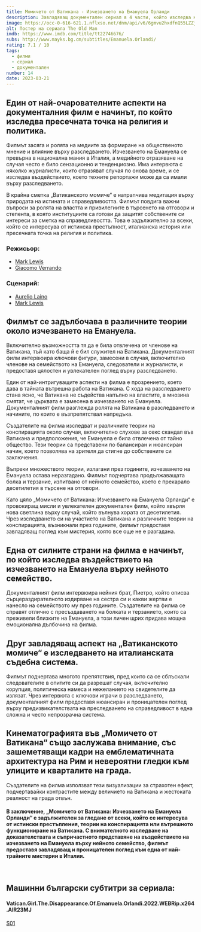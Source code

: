 ```yaml
---
title: Момичето от Ватикана - Изчезването на Емануела Орланди
description: Завладяващ документален сериал в 4 части, който изследва мистериозното изчезване на Емануела Орланди през 1983 година
image: https://occ-0-616-621.1.nflxso.net/dnm/api/v6/6gmvu2hxdfnQ55LZZjyzYR4kzGk/AAAABVZOa5CcfasG3mSnWosYOdGHve2sDq8w8bidnZ39qytANzWBRNOFhuT59ihngGTr24NABYgEhz-XXvsZayfT8p3PBX2RTOy20EAWSzxchpGwaDn6fosREwRoNuGuMymDdU_-.jpg
alt: Постер на сериала The Old Man
imdb: https://www.imdb.com/title/tt22746676/
subs: http://www.mayks.bg.cm/subtitles/Emanuela.Orlandi/
rating: 7.1 / 10
tags:
  - филми
  - сериал
  - документален
number: 14
date: 2023-03-21
---
```


## Един от най-очарователните аспекти на документалния филм е начинът, по който изследва пресечната точка на религия и политика.

Филмът засяга и ролята на медиите за формиране на общественото мнение и влияние върху разследването. Изчезването на Емануела се превърна в национална мания в Италия, а медийното отразяване на случая често е било сензационно и тенденциозно. Има интервюта с няколко журналисти, които отразяват случая по онова време, и се изследва въздействието, което техните репортажи може да са имали върху разследването.

В крайна сметка „Ватиканското момиче“ е натрапчива медитация върху природата на истината и справедливостта. Филмът повдига важни въпроси за ролята на властта и привилегиите в търсенето на отговори и степента, в която институциите са готови да защитят собствените си интереси за сметка на справедливостта. Това е задължително за всеки, който се интересува от истинска престъпност, италианска история или пресечната точка на религия и политика.



<div class="video">
  <video-player src="https://www.youtube.com/embed/ca00ZHJWKuA" />
</div>  


### Режисьор:

-   [Mark Lewis](https://www.imdb.com/name/nm2129029/)
-   [Giacomo Verrando](https://www.imdb.com/name/nm7291457/)

### Сценарий:

-   [Aurelio Laino](https://www.imdb.com/name/nm5032884/)
-   [Mark Lewis](https://www.imdb.com/name/nm2129029/)

<article-image 
  thumb="https://www.wantedinrome.com/i/featured/storage/uploads/2021/06/Emanuela-Orlandi-missing-rome-vatican-italy-since-1983.jpg"
  alt="Disappearance of Emanuela Orlandi"
/></article-image>

## Филмът се задълбочава в различните теории около изчезването на Емануела.
Включително възможността тя да е била отвлечена от членове на Ватикана, тъй като баща й е бил служител на Ватикана. Документалният филм интервюира ключови фигури, замесени в случая, включително членове на семейството на Емануела, следователи и журналисти, и предоставя цялостен и увлекателен поглед върху разследването.

Един от най-интригуващите аспекти на филма е прозрението, което дава в тайната вътрешна работа на Ватикана. С хода на разследването стана ясно, че Ватикана не съдейства напълно на властите, а мнозина смятат, че църквата е замесена в изчезването на Емануела. Документалният филм разглежда ролята на Ватикана в разследването и начините, по които е възпрепятствал напредъка.

Създателите на филма изследват и различните теории на конспирацията около случая, включително слухове за секс скандал във Ватикана и предположения, че Емануела е била отвлечена от тайно общество. Тези теории са представени по балансиран и нюансиран начин, което позволява на зрителя да стигне до собствените си заключения.

Въпреки множеството теории, излагани през годините, изчезването на Емануела остава неразгадано. Филмът подчертава продължаващата болка и терзание, изпитвано от нейното семейство, което е прекарало десетилетия в търсене на отговори.

Като цяло „Момичето от Ватикана: Изчезването на Емануела Орланди“ е провокиращ мисли и увлекателен документален филм, който хвърля нова светлина върху случай, който вълнува хората от десетилетия. Чрез изследването си на участието на Ватикана и различните теории на конспирацията, възникнали през годините, филмът предоставя завладяващ поглед към мистерия, която все още не е разгадана.

## Една от силните страни на филма е начинът, по който изследва въздействието на изчезването на Емануела върху нейното семейство.
Документалният филм интервюира нейния брат, Пиетро, който описва сърцераздирателното издирване на сестра си и какви жертви е нанесло на семейството му през годините. Създателите на филма се справят отлично с пресъздаването на болката и терзанието, които са преживели близките на Емануела, а този личен щрих придава мощна емоционална дълбочина на филма.

## Друг завладяващ аспект на „Ватиканското момиче“ е изследването на италианската съдебна система.
Филмът подчертава многото препятствия, пред които са се сблъскали следователите в опитите си да разрешат случая, включително корупция, политическа намеса и нежеланието на свидетелите да излязат. Чрез интервюта с ключови играчи в разследването, документалният филм предоставя нюансиран и проницателен поглед върху предизвикателствата на преследването на справедливост в една сложна и често непрозрачна система.

## Кинематографията във „Момичето от Ватикана“ също заслужава внимание, със зашеметяващи кадри на емблематичната архитектура на Рим и невероятни гледки към улиците и кварталите на града.
Създателите на филма използват тези визуализации за страхотен ефект, подчертавайки контрастите между величието на Ватикана и жестоката реалност на града отвън.

#### В заключение, „Момичето от Ватикана: Изчезването на Емануела Орланди“ е задължителен за гледане от всеки, който се интересува от истински престъпления, теории на конспирацията или вътрешното функциониране на Ватикана. С внимателното изследване на доказателствата и съпричастното представяне на въздействието на изчезването на Емануела върху нейното семейство, филмът предоставя завладяващ и проницателен поглед към една от най-трайните мистерии в Италия.

<br>

## Машинни български субтитри за сериала:

#### Vatican.Girl.The.Disappearance.Of.Emanuela.Orlandi.2022.WEBRip.x264.AIR23MJ

[S01](http://www.mayks.bg.cm/subtitles/Emanuela.Orlandi/Vatican.Girl.The.Disappearance.Of.Emanuela.Orlandi.2022.WEBRip.x264.AIR23MJ.zip)  
